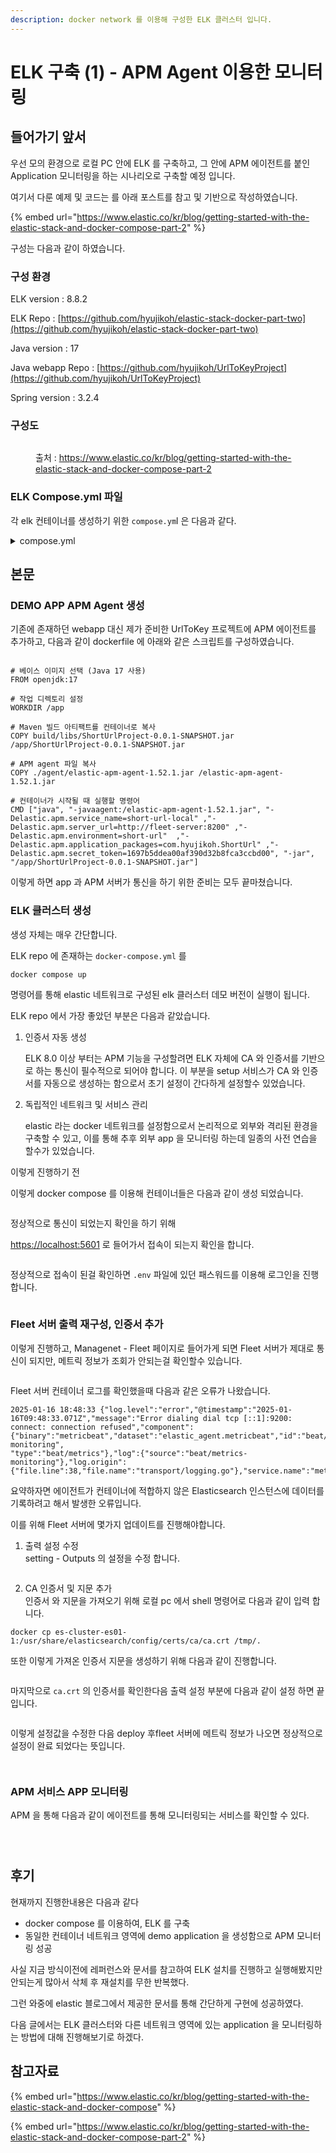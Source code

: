 ```yaml
---
description: docker network 를 이용해 구성한 ELK 클러스터 입니다.
---
```


# ELK 구축 (1) - APM Agent 이용한 모니터링

## 들어가기 앞서

우선 모의 환경으로 로컬 PC 안에 ELK 를 구축하고, 그 안에 APM 에이전트를 붙인 Application 모니터링을 하는 시나리오로 구축할 예정 입니다.



여기서 다룬 예제 및 코드는 를 아래 포스트를 참고 및 기반으로 작성하였습니다.&#x20;

{% embed url="https://www.elastic.co/kr/blog/getting-started-with-the-elastic-stack-and-docker-compose-part-2" %}

구성는 다음과 같이 하였습니다.

### 구성 환경

ELK version : 8.8.2

ELK Repo : [https://github.com/hyujikoh/elastic-stack-docker-part-two](https://github.com/hyujikoh/elastic-stack-docker-part-two)

Java version : 17

Java webapp Repo : [https://github.com/hyujikoh/UrlToKeyProject](https://github.com/hyujikoh/UrlToKeyProject)

Spring version : 3.2.4



### 구성도

<figure><img src="../../.gitbook/assets/Screenshot_2023-10-10_at_9.10.39_AM.png" alt=""><figcaption><p>출처 : <a href="https://www.elastic.co/kr/blog/getting-started-with-the-elastic-stack-and-docker-compose-part-2">https://www.elastic.co/kr/blog/getting-started-with-the-elastic-stack-and-docker-compose-part-2</a></p></figcaption></figure>



### ELK Compose.yml 파일

각 elk 컨테이너를 생성하기 위한  `compose.ym`l 은 다음과 같다.

<details>

<summary>compose.yml</summary>

```yaml
version: "3.8"  # Docker Compose 버전

volumes: # 데이터 영구 저장 볼륨 정의 
  certs:
    driver: local
  esdata01:
    driver: local
  kibanadata:
    driver: local
  metricbeatdata01:
    driver: local
  filebeatdata01:
    driver: local
  logstashdata01:
    driver: local
  fleetserverdata:
    driver: local

networks:
  default:
    name: elastic # ELK 서비스가 통신할 네트워크 이름
    external: false


services:
  setup:
    image: docker.elastic.co/elasticsearch/elasticsearch:${STACK_VERSION}
    volumes:
      - certs:/usr/share/elasticsearch/config/certs # 인증서 볼륨 마운트
    user: "0" # 권한 설정을 위한 루트 사용자로 실행 
    command: >
      bash -c '
        if [ x${ELASTIC_PASSWORD} == x ]; then
          echo "Set the ELASTIC_PASSWORD environment variable in the .env file";
          exit 1;
        elif [ x${KIBANA_PASSWORD} == x ]; then
          echo "Set the KIBANA_PASSWORD environment variable in the .env file";
          exit 1;
        fi;
        if [ ! -f config/certs/ca.zip ]; then
          echo "Creating CA";
          bin/elasticsearch-certutil ca --silent --pem -out config/certs/ca.zip;
          unzip config/certs/ca.zip -d config/certs;
        fi;
        if [ ! -f config/certs/certs.zip ]; then
          echo "Creating certs";
          echo -ne \
          "instances:\n"\
          "  - name: es01\n"\
          "    dns:\n"\
          "      - es01\n"\
          "      - localhost\n"\
          "    ip:\n"\
          "      - 127.0.0.1\n"\
          "  - name: kibana\n"\
          "    dns:\n"\
          "      - kibana\n"\
          "      - localhost\n"\
          "    ip:\n"\
          "      - 127.0.0.1\n"\
          "  - name: fleet-server\n"\
          "    dns:\n"\
          "      - fleet-server\n"\
          "      - localhost\n"\
          "    ip:\n"\
          "      - 127.0.0.1\n"\
          > config/certs/instances.yml;
          bin/elasticsearch-certutil cert --silent --pem -out config/certs/certs.zip --in config/certs/instances.yml --ca-cert config/certs/ca/ca.crt --ca-key config/certs/ca/ca.key;
          unzip config/certs/certs.zip -d config/certs;
        fi;
        echo "Setting file permissions"
        chown -R root:root config/certs;
        find . -type d -exec chmod 750 \{\} \;;
        find . -type f -exec chmod 640 \{\} \;;
        echo "Waiting for Elasticsearch availability";
        until curl -s --cacert config/certs/ca/ca.crt https://es01:9200 | grep -q "missing authentication credentials"; do sleep 30; done;
        echo "Setting kibana_system password";
        until curl -s -X POST --cacert config/certs/ca/ca.crt -u "elastic:${ELASTIC_PASSWORD}" -H "Content-Type: application/json" https://es01:9200/_security/user/kibana_system/_password -d "{\"password\":\"${KIBANA_PASSWORD}\"}" | grep -q "^{}"; do sleep 10; done;
        echo "All done!";
      '
    # Elasticsearch와 Kibana 비밀번호 설정 수행을 위한 script
     
    # 인증서 생성 여부 확인하기 위한 test
    healthcheck:
      test: ["CMD-SHELL", "[ -f config/certs/es01/es01.crt ]"]
      interval: 1s
      timeout: 5s
      retries: 120


  es01:
    depends_on:
      setup:
        condition: service_healthy # Setup 서비스가 준비 되기 전까지 실행 X
    image: docker.elastic.co/elasticsearch/elasticsearch:${STACK_VERSION}
    labels:
      co.elastic.logs/module: elasticsearch
    volumes:
      - certs:/usr/share/elasticsearch/config/certs
      - esdata01:/usr/share/elasticsearch/data
    ports:
      - ${ES_PORT}:9200
      
    # elasticsearch 설정 
    environment: 
      - node.name=es01
      - cluster.name=${CLUSTER_NAME}
      - discovery.type=single-node
      - ELASTIC_PASSWORD=${ELASTIC_PASSWORD}
      - bootstrap.memory_lock=true
      - xpack.security.enabled=true
      - xpack.security.http.ssl.enabled=true
      - xpack.security.http.ssl.key=certs/es01/es01.key
      - xpack.security.http.ssl.certificate=certs/es01/es01.crt
      - xpack.security.http.ssl.certificate_authorities=certs/ca/ca.crt
      - xpack.security.transport.ssl.enabled=true
      - xpack.security.transport.ssl.key=certs/es01/es01.key
      - xpack.security.transport.ssl.certificate=certs/es01/es01.crt
      - xpack.security.transport.ssl.certificate_authorities=certs/ca/ca.crt
      - xpack.security.transport.ssl.verification_mode=certificate
      - xpack.license.self_generated.type=${LICENSE}
    mem_limit: ${ES_MEM_LIMIT}
    ulimits:
      memlock:
        soft: -1
        hard: -1
    healthcheck:
      test:
        [
          "CMD-SHELL",
          "curl -s --cacert config/certs/ca/ca.crt https://localhost:9200 | grep -q 'missing authentication credentials'",
        ]
      interval: 10s
      timeout: 10s
      retries: 120

  kibana:
    depends_on:
      es01:
        condition: service_healthy
    image: docker.elastic.co/kibana/kibana:${STACK_VERSION}
    labels:
      co.elastic.logs/module: kibana
    volumes:
      - certs:/usr/share/kibana/config/certs
      - kibanadata:/usr/share/kibana/data
      - ./kibana.yml:/usr/share/kibana/config/kibana.yml:ro
    ports:
      - ${KIBANA_PORT}:5601
    environment:
      - SERVERNAME=kibana
      - ELASTICSEARCH_HOSTS=https://es01:9200
      - ELASTICSEARCH_USERNAME=kibana_system
      - ELASTICSEARCH_PASSWORD=${KIBANA_PASSWORD}
      - ELASTICSEARCH_SSL_CERTIFICATEAUTHORITIES=config/certs/ca/ca.crt
      - XPACK_SECURITY_ENCRYPTIONKEY=${ENCRYPTION_KEY}
      - XPACK_ENCRYPTEDSAVEDOBJECTS_ENCRYPTIONKEY=${ENCRYPTION_KEY}
      - XPACK_REPORTING_ENCRYPTIONKEY=${ENCRYPTION_KEY}
      - XPACK_REPORTING_KIBANASERVER_HOSTNAME=localhost
      - SERVER_SSL_ENABLED=true
      - SERVER_SSL_CERTIFICATE=config/certs/kibana/kibana.crt
      - SERVER_SSL_KEY=config/certs/kibana/kibana.key
      - SERVER_SSL_CERTIFICATEAUTHORITIES=config/certs/ca/ca.crt
      - ELASTIC_APM_SECRET_TOKEN=${ELASTIC_APM_SECRET_TOKEN}
    mem_limit: ${KB_MEM_LIMIT}
    healthcheck:
      test:
        [
          "CMD-SHELL",
          "curl -I -s --cacert config/certs/ca/ca.crt https://localhost:5601 | grep -q 'HTTP/1.1 302 Found'",
        ]
      interval: 10s
      timeout: 10s
      retries: 120

  metricbeat01:
    depends_on:
      es01:
        condition: service_healthy
      kibana:
        condition: service_healthy
    image: docker.elastic.co/beats/metricbeat:${STACK_VERSION}
    user: root
    volumes:
      - certs:/usr/share/metricbeat/certs
      - metricbeatdata01:/usr/share/metricbeat/data
      - "./metricbeat.yml:/usr/share/metricbeat/metricbeat.yml:ro"
      - "/var/run/docker.sock:/var/run/docker.sock:ro"
      - "/sys/fs/cgroup:/hostfs/sys/fs/cgroup:ro"
      - "/proc:/hostfs/proc:ro"
      - "/:/hostfs:ro"
    environment:
      - ELASTIC_USER=elastic
      - ELASTIC_PASSWORD=${ELASTIC_PASSWORD}
      - ELASTIC_HOSTS=https://es01:9200
      - KIBANA_HOSTS=https://kibana:5601
      - LOGSTASH_HOSTS=http://logstash01:9600
      - CA_CERT=certs/ca/ca.crt
      - ES_CERT=certs/es01/es01.crt
      - ES_KEY=certs/es01/es01.key
      - KB_CERT=certs/kibana/kibana.crt
      - KB_KEY=certs/kibana/kibana.key
    command:
      -strict.perms=false

  filebeat01:
    depends_on:
      es01:
        condition: service_healthy
    image: docker.elastic.co/beats/filebeat:${STACK_VERSION}
    user: root
    volumes:
      - certs:/usr/share/filebeat/certs
      - filebeatdata01:/usr/share/filebeat/data
      - "./filebeat_ingest_data/:/usr/share/filebeat/ingest_data/"
      - "./filebeat.yml:/usr/share/filebeat/filebeat.yml:ro"
      - "/var/lib/docker/containers:/var/lib/docker/containers:ro"
      - "/var/run/docker.sock:/var/run/docker.sock:ro"
    environment:
      - ELASTIC_USER=elastic
      - ELASTIC_PASSWORD=${ELASTIC_PASSWORD}
      - ELASTIC_HOSTS=https://es01:9200
      - KIBANA_HOSTS=https://kibana:5601
      - LOGSTASH_HOSTS=http://logstash01:9600
      - CA_CERT=certs/ca/ca.crt
    command:
      -strict.perms=false

  logstash01:
    depends_on:
      es01:
        condition: service_healthy
      kibana:
        condition: service_healthy
    image: docker.elastic.co/logstash/logstash:${STACK_VERSION}
    labels:
      co.elastic.logs/module: logstash
    user: root
    volumes:
      - certs:/usr/share/logstash/certs
      - logstashdata01:/usr/share/logstash/data
      - "./logstash_ingest_data/:/usr/share/logstash/ingest_data/"
      - "./logstash.conf:/usr/share/logstash/pipeline/logstash.conf:ro"
    environment:
      - xpack.monitoring.enabled=false
      - ELASTIC_USER=elastic
      - ELASTIC_PASSWORD=${ELASTIC_PASSWORD}
      - ELASTIC_HOSTS=https://es01:9200

  fleet-server:
    depends_on:
      kibana:
        condition: service_healthy
      es01:
        condition: service_healthy
    image: docker.elastic.co/beats/elastic-agent:${STACK_VERSION}
    volumes:
      - certs:/certs
      - fleetserverdata:/usr/share/elastic-agent
      - "/var/lib/docker/containers:/var/lib/docker/containers:ro"
      - "/var/run/docker.sock:/var/run/docker.sock:ro"
      - "/sys/fs/cgroup:/hostfs/sys/fs/cgroup:ro"
      - "/proc:/hostfs/proc:ro"
      - "/:/hostfs:ro"
    ports:
      - ${FLEET_PORT}:8220
      - ${APMSERVER_PORT}:8200
    user: root
    environment:
      - SSL_CERTIFICATE_AUTHORITIES=/certs/ca/ca.crt
      - CERTIFICATE_AUTHORITIES=/certs/ca/ca.crt
      - FLEET_CA=/certs/ca/ca.crt
      - FLEET_ENROLL=1
      - FLEET_INSECURE=true
      - FLEET_SERVER_ELASTICSEARCH_CA=/certs/ca/ca.crt
      - FLEET_SERVER_ELASTICSEARCH_HOST=https://es01:9200
      - FLEET_SERVER_ELASTICSEARCH_INSECURE=true
      - FLEET_SERVER_ENABLE=1
      - FLEET_SERVER_CERT=/certs/fleet-server/fleet-server.crt
      - FLEET_SERVER_CERT_KEY=/certs/fleet-server/fleet-server.key
      - FLEET_SERVER_INSECURE_HTTP=true
      - FLEET_SERVER_POLICY_ID=fleet-server-policy
      - FLEET_URL=https://fleet-server:8220
      - KIBANA_FLEET_CA=/certs/ca/ca.crt
      - KIBANA_FLEET_SETUP=1
      - KIBANA_FLEET_USERNAME=elastic
      - KIBANA_FLEET_PASSWORD=${ELASTIC_PASSWORD}
      - KIBANA_HOST=https://kibana:5601

  demo-app:
    build:
      context: UrlToKeyProject
    volumes:
      - "/var/lib/docker/containers:/var/lib/docker/containers:ro"
      - "/var/run/docker.sock:/var/run/docker.sock:ro"
      - "/sys/fs/cgroup:/hostfs/sys/fs/cgroup:ro"
      - "/proc:/hostfs/proc:ro"
      - "/:/hostfs:ro"
    ports:
      - 9000:9000
```



</details>





## 본문

### DEMO APP APM Agent 생성

기존에 존재하던 webapp 대신 제가 준비한 UrlToKey 프로젝트에 APM 에이전트를 추가하고, 다음과 같이 dockerfile 에 아래와 같은 스크립트를 구성하였습니다.

<div align="center"><figure><img src="../../.gitbook/assets/image (2).png" alt=""><figcaption></figcaption></figure></div>

```docker
# 베이스 이미지 선택 (Java 17 사용)
FROM openjdk:17

# 작업 디렉토리 설정
WORKDIR /app

# Maven 빌드 아티팩트를 컨테이너로 복사
COPY build/libs/ShortUrlProject-0.0.1-SNAPSHOT.jar /app/ShortUrlProject-0.0.1-SNAPSHOT.jar

# APM agent 파일 복사
COPY ./agent/elastic-apm-agent-1.52.1.jar /elastic-apm-agent-1.52.1.jar

# 컨테이너가 시작될 때 실행할 명령어
CMD ["java", "-javaagent:/elastic-apm-agent-1.52.1.jar", "-Delastic.apm.service_name=short-url-local" ,"-Delastic.apm.server_url=http://fleet-server:8200" ,"-Delastic.apm.environment=short-url"  ,"-Delastic.apm.application_packages=com.hyujikoh.ShortUrl" ,"-Delastic.apm.secret_token=1697b5ddea00af390d32b8fca3ccbd00", "-jar", "/app/ShortUrlProject-0.0.1-SNAPSHOT.jar"]
```

이렇게 하면 app 과 APM 서버가 통신을 하기 위한 준비는 모두 끝마쳤습니다.

### ELK 클러스터 생성

생성 자체는 매우 간단합니다.

ELK repo 에 존재하는 `docker-compose.yml` 를

```bash
docker compose up
```

명령어를 통해 elastic 네트워크로 구성된 elk 클러스터 데모 버전이 실행이 됩니다.

ELK repo 에서 가장 좋았던 부분은 다음과 같았습니다.

1.  인증서 자동 생성

    ELK 8.0 이상 부터는 APM 기능을 구성할려면 ELK 자체에 CA 와 인증서를 기반으로 하는 통신이 필수적으로 되어야 합니다. 이 부분을 setup 서비스가 CA 와 인증서를 자동으로 생성하는 함으로서 초기 설정이 간다하게 설정할수 있었습니다.
2.  독립적인 네트워크 및 서비스 관리

    elastic 라는 docker 네트워크를 설정함으로서 논리적으로 외부와 격리된 환경을 구축할 수 있고, 이를 통해 추후 외부 app 을 모니터링 하는데 일종의 사전 연습을 할수가 있었습니다.

이렇게 진행하기 전

이렇게 docker compose 를 이용해 컨테이너들은 다음과 같이 생성 되었습니다.

<figure><img src="../../.gitbook/assets/image (2) (1).png" alt=""><figcaption></figcaption></figure>

정상적으로 통신이 되었는지 확인을 하기 위해

[https://localhost:5601](https://localhost:5601) 로 들어가서 접속이 되는지 확인을 합니다.

<figure><img src="../../.gitbook/assets/image (3).png" alt=""><figcaption></figcaption></figure>



정상적으로 접속이 된걸 확인하면 `.env` 파일에 있던 패스워드를 이용해 로그인을 진행합니다.

<figure><img src="../../.gitbook/assets/image (4).png" alt=""><figcaption></figcaption></figure>



### Fleet 서버 출력 재구성, 인증서 추가

이렇게 진행하고, Managenet - Fleet 페이지로 들어가게 되면 Fleet 서버가 제대로 통신이 되지만, 메트릭 정보가 조회가 안되는걸 확인할수 있습니다.

<figure><img src="../../.gitbook/assets/image (5).png" alt=""><figcaption></figcaption></figure>

Fleet 서버 컨테이너 로그를 확인했을때 다음과 같은 오류가 나왔습니다.

```docker
2025-01-16 18:48:33 {"log.level":"error","@timestamp":"2025-01-16T09:48:33.071Z","message":"Error dialing dial tcp [::1]:9200: connect: connection refused","component":{"binary":"metricbeat","dataset":"elastic_agent.metricbeat","id":"beat/metrics-monitoring",
"type":"beat/metrics"},"log":{"source":"beat/metrics-monitoring"},"log.origin":{"file.line":38,"file.name":"transport/logging.go"},"service.name":"metricbeat","network":"tcp","log.logger":"esclientleg","address":"localhost:9200","ecs.version":"1.6.0","ecs.version":"1.6.0"}
```

요약하자면 에이전트가 컨테이너에 적합하지 않은 Elasticsearch 인스턴스에 데이터를 기록하려고 해서 발생한 오류입니다.

이를 위해 Fleet 서버에 몇가지 업데이트를 진행해야합니다.



1. 출력 설정 수정\
   setting - Outputs 의 설정을 수정 합니다.&#x20;

<figure><img src="../../.gitbook/assets/image (7).png" alt=""><figcaption></figcaption></figure>

2. CA 인증서 및 지문 추가\
   인증서 와 지문을 가져오기 위해 로컬 pc 에서 shell 명령어로 다음과 같이 입력 합니다.

```docker
docker cp es-cluster-es01-1:/usr/share/elasticsearch/config/certs/ca/ca.crt /tmp/.
```

또한 이렇게 가져온 인증서 지문을 생성하기 위해 다음과 같이 진행합니다.

<figure><img src="../../.gitbook/assets/image (8).png" alt=""><figcaption></figcaption></figure>

마지막으로 `ca.crt` 의 인증서를 확인한다음 출력 설정 부분에 다음과 같이 설정 하면 끝입니다.

<figure><img src="../../.gitbook/assets/image (9).png" alt=""><figcaption></figcaption></figure>

이렇게 설정값을 수정한 다음 deploy 후fleet 서버에 메트릭 정보가 나오면 정상적으로 설정이 완료 되었다는 뜻입니다.

<figure><img src="../../.gitbook/assets/image (10).png" alt=""><figcaption></figcaption></figure>

<figure><img src="../../.gitbook/assets/image (11).png" alt=""><figcaption></figcaption></figure>



### APM 서비스 APP 모니터링

APM 을 통해 다음과 같이 에이전트를 통해 모니터링되는 서비스를 확인할 수 있다.

<figure><img src="../../.gitbook/assets/image (35).png" alt=""><figcaption></figcaption></figure>

<figure><img src="../../.gitbook/assets/image (36).png" alt=""><figcaption></figcaption></figure>

<figure><img src="../../.gitbook/assets/image (37).png" alt=""><figcaption></figcaption></figure>



## 후기

현재까지 진행한내용은 다음과 같다

* docker compose 를 이용하여, ELK 를 구축
* 동일한 컨테이너 네트워크 영역에 demo application 을 생성함으로 APM 모니터링 성공

사실 지금 방식이전에 레퍼런스와 문서를 참고하여 ELK 설치를 진행하고 실행해봤지만 \
안되는게 많아서 삭체 후 재설치를 무한 반복했다.&#x20;

그런 와중에 elastic 블로그에서 제공한 문서를 통해 간단하게 구현에 성공하였다.

다음 글에서는 ELK 클러스터와 다른 네트워크 영역에 있는 application 을 모니터링하는 방법에 대해 진행해보기로 하겠다.







## 참고자료

{% embed url="https://www.elastic.co/kr/blog/getting-started-with-the-elastic-stack-and-docker-compose" %}

{% embed url="https://www.elastic.co/kr/blog/getting-started-with-the-elastic-stack-and-docker-compose-part-2" %}

